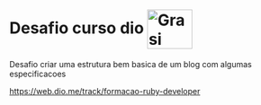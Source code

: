 # Desafio curso dio <img align="center" alt="Grasi" height="70" width="80" src="https://media.giphy.com/media/l4FGrHErakgV8GRO0/giphy.gif?cid=ecf05e476tyhv6cbldp3ukypctgevc68vyglwnd62xea1325&rid=giphy.gif&ct=s">

Desafio criar uma estrutura bem basica de um blog com algumas especificacoes 

https://web.dio.me/track/formacao-ruby-developer


